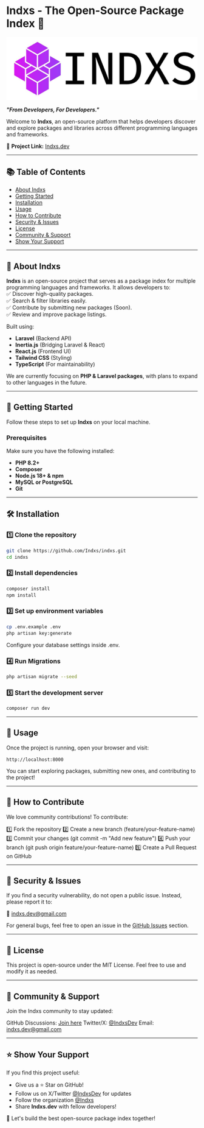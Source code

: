# Indxs - The Open-Source Package Index 🚀

![Indxs Logo](public/assets/images/Indxs-logo-cover.jpg)

**_"From Developers, For Developers."_**

Welcome to **Indxs**, an open-source platform that helps developers discover and explore packages and libraries across different programming languages and frameworks.

<!-- TODO: uncomment later -->
<!-- [![GitHub stars](https://img.shields.io/github/stars/Indxs/indxs?style=social)](https://github.com/Indxs/indxs)
[![GitHub forks](https://img.shields.io/github/forks/Indxs/indxs?style=social)](https://github.com/Indxs/indxs) -->

🔗 **Project Link:** [Indxs.dev](https://indxs.dev)

---

## 📚 Table of Contents

- [About Indxs](#-about-indxs)
- [Getting Started](#-getting-started)
- [Installation](#-installation)
- [Usage](#-usage)
- [How to Contribute](#-how-to-contribute)
- [Security & Issues](#-security--issues)
- [License](#-license)
- [Community & Support](#-community--support)
- [Show Your Support](#-show-your-support)

---

## 📖 About Indxs

**Indxs** is an open-source project that serves as a package index for multiple programming languages and frameworks. It allows developers to:  
✅ Discover high-quality packages.  
✅ Search & filter libraries easily.  
✅ Contribute by submitting new packages (Soon).  
✅ Review and improve package listings.

Built using:

- **Laravel** (Backend API)
- **Inertia.js** (Bridging Laravel & React)
- **React.js** (Frontend UI)
- **Tailwind CSS** (Styling)
- **TypeScript** (For maintainability)

We are currently focusing on **PHP & Laravel packages**, with plans to expand to other languages in the future.

---

## 🚀 Getting Started

Follow these steps to set up **Indxs** on your local machine.

### Prerequisites

Make sure you have the following installed:

- **PHP 8.2+**
- **Composer**
- **Node.js 18+ & npm**
- **MySQL or PostgreSQL**
- **Git**

---

## 🛠 Installation

### 1️⃣ Clone the repository

```sh
git clone https://github.com/Indxs/indxs.git
cd indxs
```

### 2️⃣ Install dependencies

```sh
composer install
npm install
```

### 3️⃣ Set up environment variables

```sh
cp .env.example .env
php artisan key:generate
```

Configure your database settings inside .env.

### 4️⃣ Run Migrations

```sh
php artisan migrate --seed
```

### 5️⃣ Start the development server

```sh
composer run dev
```

---

## 🎯 Usage

Once the project is running, open your browser and visit:

```plaintext
http://localhost:8000
```

You can start exploring packages, submitting new ones, and contributing to the project!

---

## 🤝 How to Contribute

We love community contributions! To contribute:

1️⃣ Fork the repository
2️⃣ Create a new branch (feature/your-feature-name)
3️⃣ Commit your changes (git commit -m "Add new feature")
4️⃣ Push your branch (git push origin feature/your-feature-name)
5️⃣ Create a Pull Request on GitHub

---

## 🔐 Security & Issues

If you find a security vulnerability, do not open a public issue. Instead, please report it to:

📧 [indxs.dev@gmail.com](mailto:indxs.dev@gmail.com)

For general bugs, feel free to open an issue in the [GitHub Issues](https://github.com/Indxs/indxs/issues) section.

---

## 📜 License

This project is open-source under the MIT License. Feel free to use and modify it as needed.

---

## 💬 Community & Support

Join the Indxs community to stay updated:

GitHub Discussions: [Join here](https://github.com/Indxs/indxs/discussions)
Twitter/X: [@IndxsDev](https://x.com/IndxsDev)
Email: [indxs.dev@gmail.com](mailto:indxs.dev@gmail.com)

---

## ⭐ Show Your Support

If you find this project useful:

- Give us a ⭐ Star on GitHub!
- Follow us on X/Twitter [@IndxsDev](https://x.com/IndxsDev) for updates
- Follow the organization [@Indxs](https://github.com/Indxs)
- Share **Indxs.dev** with fellow developers!

🚀 Let's build the best open-source package index together!

